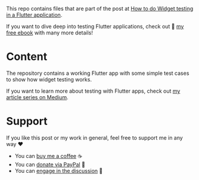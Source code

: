 This repo contains files that are part of the post at [How to do Widget testing in a Flutter application](https://xeladu.medium.com/).

If you want to dive deep into testing Flutter applications, check out 📙 [my free ebook](https://xeladu.gumroad.com/l/ftg) with many more details!

# Content

The repository contains a working Flutter app with some simple test cases to show how widget testing works.

If you want to learn more about testing with Flutter apps, check out [my article series on Medium](https://xeladu.medium.com/list/test-your-flutter-app-aabad9825b7f).

# Support

If you like this post or my work in general, feel free to support me in any way ❤

- You can [buy me a coffee](https://www.buymeacoffee.com/xeladu) ☕
- You can [donate via PayPal](https://www.paypal.com/donate/?hosted_button_id=JPWK39GGPAAFQ) 🎁
- You can [engage in the discussion](https://xeladu.medium.com) 📣
